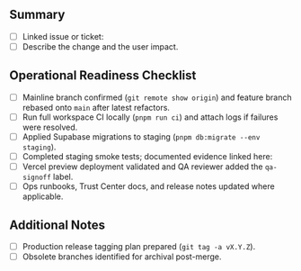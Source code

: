 ## Summary
- [ ] Linked issue or ticket: <!-- e.g., Closes #123 -->
- [ ] Describe the change and the user impact.

## Operational Readiness Checklist
- [ ] Mainline branch confirmed (`git remote show origin`) and feature branch rebased onto `main` after latest refactors.
- [ ] Run full workspace CI locally (`pnpm run ci`) and attach logs if failures were resolved.
- [ ] Applied Supabase migrations to staging (`pnpm db:migrate --env staging`).
- [ ] Completed staging smoke tests; documented evidence linked here: <!-- add link -->
- [ ] Vercel preview deployment validated and QA reviewer added the `qa-signoff` label.
- [ ] Ops runbooks, Trust Center docs, and release notes updated where applicable.

## Additional Notes
- [ ] Production release tagging plan prepared (`git tag -a vX.Y.Z`).
- [ ] Obsolete branches identified for archival post-merge.

<!-- Please keep this template intact to satisfy compliance and deployment controls. -->
